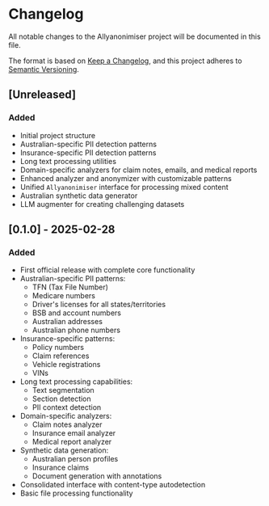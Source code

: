 # Changelog

All notable changes to the Allyanonimiser project will be documented in this file.

The format is based on [Keep a Changelog](https://keepachangelog.com/en/1.0.0/),
and this project adheres to [Semantic Versioning](https://semver.org/spec/v2.0.0.html).

## [Unreleased]

### Added
- Initial project structure
- Australian-specific PII detection patterns
- Insurance-specific PII detection patterns
- Long text processing utilities
- Domain-specific analyzers for claim notes, emails, and medical reports
- Enhanced analyzer and anonymizer with customizable patterns
- Unified `Allyanonimiser` interface for processing mixed content
- Australian synthetic data generator
- LLM augmenter for creating challenging datasets

## [0.1.0] - 2025-02-28

### Added
- First official release with complete core functionality
- Australian-specific PII patterns:
  - TFN (Tax File Number)
  - Medicare numbers
  - Driver's licenses for all states/territories
  - BSB and account numbers
  - Australian addresses
  - Australian phone numbers
- Insurance-specific patterns:
  - Policy numbers
  - Claim references
  - Vehicle registrations
  - VINs
- Long text processing capabilities:
  - Text segmentation
  - Section detection
  - PII context detection
- Domain-specific analyzers:
  - Claim notes analyzer
  - Insurance email analyzer
  - Medical report analyzer
- Synthetic data generation:
  - Australian person profiles
  - Insurance claims
  - Document generation with annotations
- Consolidated interface with content-type autodetection
- Basic file processing functionality